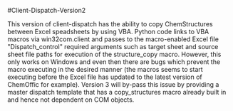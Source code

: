 #Client-Dispatch-Version2

This version of client-dispatch has the ability to copy ChemStructures between Excel speadsheets by using VBA. Python code links to VBA macros via win32com.client and passes to the macro-enabled Excel file "Dispatch_control" required arguments such as target sheet and source sheet file paths for execution of the structure_copy macro. However, this only works on Windows and even then there are bugs which prevent the macro executing in the desired manner (the macros seems to start executing before the Excel file has updated to the latest version of ChemOffic for example). Version 3 will by-pass this issue by providing a master dispatch template that has a copy_structures macro already built in and hence not dependent on COM objects. 